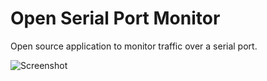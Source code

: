 # Open Serial Port Monitor

Open source application to monitor traffic over a serial port.

![Screenshot](https://github.com/whitestone-no/open-serial-port-monitor/raw/master/images/common/images/2016-01-30_Screenshot_t.png "Screenshot")
